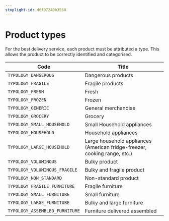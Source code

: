```yaml
---
stoplight-id: d6f97240b3560
---
```


# Product types

For the best delivery service, each product must be attributed a type. This allows the product to be correctly identified and categorised.

| Code                          | Title                                                                     |
| ----------------------------- | ------------------------------------------------------------------------- |
| `TYPOLOGY_DANGEROUS`          | Dangerous products                                                        |
| `TYPOLOGY_FRAGILE`            | Fragile products                                                          |
| `TYPOLOGY_FRESH`              | Fresh                                                                     |
| `TYPOLOGY_FROZEN`             | Frozen                                                                    |
| `TYPOLOGY_GENERIC`            | General merchandise                                                       |
| `TYPOLOGY_GROCERY`            | Grocery                                                                   |
| `TYPOLOGY_SMALL_HOUSEHOLD`    | Small Household appliances                                                |
| `TYPOLOGY_HOUSEHOLD`          | Household appliances                                                      |
| `TYPOLOGY_LARGE_HOUSEHOLD`    | Large household appliances (American fridge-freezer, cooking range, etc.) |
| `TYPOLOGY_VOLUMINOUS`         | Bulky product                                                             |
| `TYPOLOGY_VOLUMINOUS_FRAGILE` | Bulky and fragile product                                                 |
| `TYPOLOGY_NON_STANDARD`       | Non-standard product                                                      |
| `TYPOLOGY_FRAGILE_FURNITURE`    | Fragile furniture|
| `TYPOLOGY_SMALL_FURNITURE`         | Small furniture                                                             |
| `TYPOLOGY_LARGE_FURNITURE` | Bulky and large furniture                                                 |
| `TYPOLOGY_ASSEMBLED_FURNITURE`       | Furniture delivered assembled                     